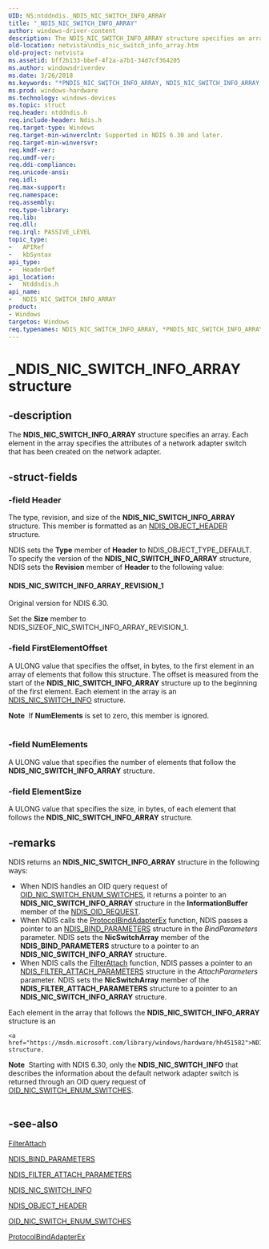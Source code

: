 ```yaml
---
UID: NS:ntddndis._NDIS_NIC_SWITCH_INFO_ARRAY
title: "_NDIS_NIC_SWITCH_INFO_ARRAY"
author: windows-driver-content
description: The NDIS_NIC_SWITCH_INFO_ARRAY structure specifies an array. Each element in the array specifies the attributes of a network adapter switch that has been created on the network adapter.
old-location: netvista\ndis_nic_switch_info_array.htm
old-project: netvista
ms.assetid: bff2b133-bbef-4f2a-a7b1-34d7cf364205
ms.author: windowsdriverdev
ms.date: 3/26/2018
ms.keywords: "*PNDIS_NIC_SWITCH_INFO_ARRAY, NDIS_NIC_SWITCH_INFO_ARRAY, NDIS_NIC_SWITCH_INFO_ARRAY structure [Network Drivers Starting with Windows Vista], PNDIS_NIC_SWITCH_INFO_ARRAY, PNDIS_NIC_SWITCH_INFO_ARRAY structure pointer [Network Drivers Starting with Windows Vista], _NDIS_NIC_SWITCH_INFO_ARRAY, netvista.ndis_nic_switch_info_array, ntddndis/NDIS_NIC_SWITCH_INFO_ARRAY, ntddndis/PNDIS_NIC_SWITCH_INFO_ARRAY"
ms.prod: windows-hardware
ms.technology: windows-devices
ms.topic: struct
req.header: ntddndis.h
req.include-header: Ndis.h
req.target-type: Windows
req.target-min-winverclnt: Supported in NDIS 6.30 and later.
req.target-min-winversvr: 
req.kmdf-ver: 
req.umdf-ver: 
req.ddi-compliance: 
req.unicode-ansi: 
req.idl: 
req.max-support: 
req.namespace: 
req.assembly: 
req.type-library: 
req.lib: 
req.dll: 
req.irql: PASSIVE_LEVEL
topic_type:
-	APIRef
-	kbSyntax
api_type:
-	HeaderDef
api_location:
-	Ntddndis.h
api_name:
-	NDIS_NIC_SWITCH_INFO_ARRAY
product:
- Windows
targetos: Windows
req.typenames: NDIS_NIC_SWITCH_INFO_ARRAY, *PNDIS_NIC_SWITCH_INFO_ARRAY
---
```


# _NDIS_NIC_SWITCH_INFO_ARRAY structure


## -description


The <b>NDIS_NIC_SWITCH_INFO_ARRAY</b> structure specifies an array. Each element in the array specifies the attributes  of a network adapter switch that has been created on the network adapter.


## -struct-fields




### -field Header

The type, revision, and size of the <b>NDIS_NIC_SWITCH_INFO_ARRAY</b> structure. This member is formatted as an <a href="https://msdn.microsoft.com/library/windows/hardware/ff566588">NDIS_OBJECT_HEADER</a> structure.

NDIS sets the <b>Type</b> member of <b>Header</b> to NDIS_OBJECT_TYPE_DEFAULT. To specify the version of the <b>NDIS_NIC_SWITCH_INFO_ARRAY</b> structure, NDIS sets the <b>Revision</b> member of <b>Header</b> to the following value: 





#### NDIS_NIC_SWITCH_INFO_ARRAY_REVISION_1

Original version for NDIS 6.30.

Set the <b>Size</b> member to NDIS_SIZEOF_NIC_SWITCH_INFO_ARRAY_REVISION_1.


### -field FirstElementOffset

A ULONG value that specifies the offset, in bytes, to the first element in an array of elements that follow this structure. The offset is measured from the start of the <b>NDIS_NIC_SWITCH_INFO_ARRAY</b> structure up to the beginning of the first element. Each element in the array is an <a href="https://msdn.microsoft.com/library/windows/hardware/hh451582">NDIS_NIC_SWITCH_INFO</a> structure.



<div class="alert"><b>Note</b>  If <b>NumElements</b> is set to zero, this member is ignored.  </div>
<div> </div>

### -field NumElements

A ULONG value that specifies the number of elements that follow the <b>NDIS_NIC_SWITCH_INFO_ARRAY</b> structure. 


### -field ElementSize

A ULONG value that specifies the size, in bytes, of each element that follows the <b>NDIS_NIC_SWITCH_INFO_ARRAY</b> structure.


## -remarks



NDIS returns an <b>NDIS_NIC_SWITCH_INFO_ARRAY</b> structure in the following ways:

<ul>
<li>
When NDIS handles an OID query request of <a href="https://msdn.microsoft.com/library/windows/hardware/hh451819">OID_NIC_SWITCH_ENUM_SWITCHES</a>, it returns a pointer to an <b>NDIS_NIC_SWITCH_INFO_ARRAY</b> structure in the <b>InformationBuffer</b> member of the <a href="https://msdn.microsoft.com/library/windows/hardware/ff566710">NDIS_OID_REQUEST</a>.

</li>
<li>When NDIS calls the <a href="https://msdn.microsoft.com/1958722e-012e-4110-a82c-751744bcf9b5">ProtocolBindAdapterEx</a>
function, NDIS passes a pointer to an <a href="https://msdn.microsoft.com/library/windows/hardware/ff564832">NDIS_BIND_PARAMETERS</a> structure in the <i>BindParameters</i> parameter. NDIS sets the  <b>NicSwitchArray</b> member of the <b>NDIS_BIND_PARAMETERS</b> structure to a pointer to an <b>NDIS_NIC_SWITCH_INFO_ARRAY</b> structure. </li>
<li>When NDIS calls the <a href="https://msdn.microsoft.com/library/windows/hardware/ff540442">FilterAttach</a>
function, NDIS passes a pointer to an <a href="https://msdn.microsoft.com/library/windows/hardware/ff565481">NDIS_FILTER_ATTACH_PARAMETERS</a> structure in the <i>AttachParameters</i> parameter. NDIS sets the  <b>NicSwitchArray</b> member of the <b>NDIS_FILTER_ATTACH_PARAMETERS</b> structure to a pointer to an <b>NDIS_NIC_SWITCH_INFO_ARRAY</b> structure.</li>
</ul>
Each
    element in the array that follows the <b>NDIS_NIC_SWITCH_INFO_ARRAY</b> structure is an 
    
    <a href="https://msdn.microsoft.com/library/windows/hardware/hh451582">NDIS_NIC_SWITCH_INFO</a> structure.

<div class="alert"><b>Note</b>  Starting with NDIS 6.30, only the <b>NDIS_NIC_SWITCH_INFO</b> that describes the information about the default network adapter switch is returned through an OID query request of <a href="https://msdn.microsoft.com/library/windows/hardware/hh451819">OID_NIC_SWITCH_ENUM_SWITCHES</a>.</div>
<div> </div>



## -see-also




<b></b>



<a href="https://msdn.microsoft.com/library/windows/hardware/ff540442">FilterAttach</a>



<a href="https://msdn.microsoft.com/library/windows/hardware/ff564832">NDIS_BIND_PARAMETERS</a>



<a href="https://msdn.microsoft.com/library/windows/hardware/ff565481">NDIS_FILTER_ATTACH_PARAMETERS</a>



<a href="https://msdn.microsoft.com/library/windows/hardware/hh451582">NDIS_NIC_SWITCH_INFO</a>



<a href="https://msdn.microsoft.com/library/windows/hardware/ff566588">NDIS_OBJECT_HEADER</a>



<a href="https://msdn.microsoft.com/library/windows/hardware/hh451819">OID_NIC_SWITCH_ENUM_SWITCHES</a>



<a href="https://msdn.microsoft.com/1958722e-012e-4110-a82c-751744bcf9b5">ProtocolBindAdapterEx</a>
 

 

